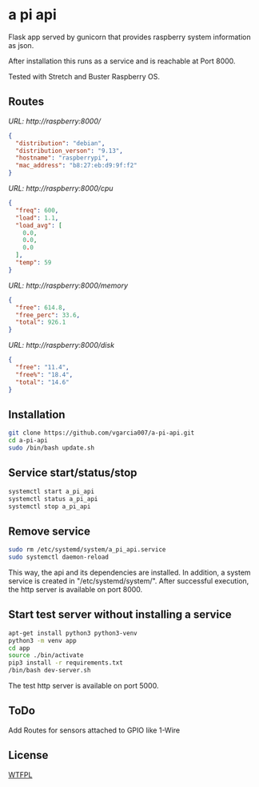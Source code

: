 # a pi api

Flask app served by gunicorn that provides raspberry system information as json.

After installation this runs as a service and is reachable at Port 8000.

Tested with Stretch and Buster Raspberry OS.

## Routes

*URL: http://raspberry:8000/*

```json
{
  "distribution": "debian",
  "distribution_verson": "9.13",
  "hostname": "raspberrypi",
  "mac_address": "b8:27:eb:d9:9f:f2"
}
```

*URL: http://raspberry:8000/cpu*

```json
{
  "freq": 600,
  "load": 1.1,
  "load_avg": [
    0.0,
    0.0,
    0.0
  ],
  "temp": 59
}
```

*URL: http://raspberry:8000/memory*

```json
{
  "free": 614.8,
  "free_perc": 33.6,
  "total": 926.1
}
```

*URL: http://raspberry:8000/disk*

```json
{
  "free": "11.4",
  "free%": "18.4",
  "total": "14.6"
}
```

## Installation

```bash
git clone https://github.com/vgarcia007/a-pi-api.git
cd a-pi-api
sudo /bin/bash update.sh
```

## Service start/status/stop

```bash
systemctl start a_pi_api
systemctl status a_pi_api
systemctl stop a_pi_api
```

## Remove service
```bash
sudo rm /etc/systemd/system/a_pi_api.service
sudo systemctl daemon-reload
```
This way, the api and its dependencies are installed.
In addition, a system service is created in "/etc/systemd/system/".
After successful execution, the http server is available on port 8000.

## Start test server without installing a service

```bash
apt-get install python3 python3-venv
python3 -m venv app
cd app
source ./bin/activate
pip3 install -r requirements.txt
/bin/bash dev-server.sh
```
The test http server is available on port 5000.

## ToDo

Add Routes for sensors attached to GPIO like 1-Wire

## License
[WTFPL](https://choosealicense.com/licenses/wtfpl/)
